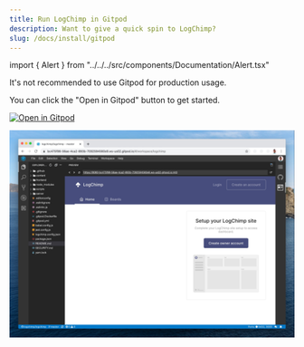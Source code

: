 ```yaml
---
title: Run LogChimp in Gitpod
description: Want to give a quick spin to LogChimp?
slug: /docs/install/gitpod
---
```


import { Alert } from "../../../src/components/Documentation/Alert.tsx"

<Alert type="error">
  It's not recommended to use Gitpod for production usage.
</Alert>

You can click the "Open in Gitpod" button to get started.

[![Open in Gitpod](https://gitpod.io/button/open-in-gitpod.svg)](https://gitpod.io/#https://github.com/logchimp/logchimp)

![Gitpod deployment preview](../../images/docs/install/gitpod/deployment-preview.jpg)
